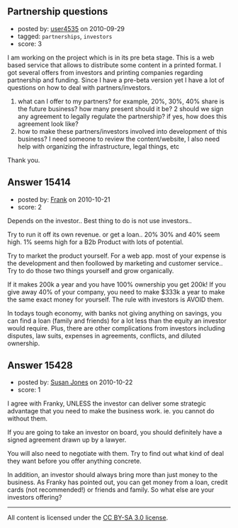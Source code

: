 ## Partnership questions

- posted by: [user4535](https://stackexchange.com/users/-1/4535-user4535) on 2010-09-29
- tagged: `partnerships`, `investors`
- score: 3

I am working on the project which is in its pre beta stage. This is a web based service that allows to distribute some content in a printed format. I got several offers from investors and printing companies regarding partnership and funding. Since I have a pre-beta version yet I have a lot of questions on how to deal with partners/investors.

1. what can I offer to my partners? for example, 20%, 30%, 40% share is the future business? how many present should it be?
2  should we sign any agreement to legally regulate the partnership? if yes, how does this agreement look like?
3. how to make these partners/investors involved into development of this business?  I need someone to review the content/website, I also need help with organizing the infrastructure, legal things, etc

Thank you.



## Answer 15414

- posted by: [Frank](https://stackexchange.com/users/-1/4858-frank) on 2010-10-21
- score: 2

Depends on the investor..
Best thing to do is not use investors..

Try to run it off its own revenue. or get a loan.. 20% 30% and 40% seem high.
1% seems high for a B2b Product with lots  of potential.

Try to market the product yourself.  For a web app. most of your expense is the development and then foollowed by marketing and customer service.. Try to do those two things yourself and grow organically.

If it makes 200k a year and you have 100% ownership you get 200k!
If you give away 40% of your company, you need to make $333k a year to make the same exact money for yourself.  The rule with investors is AVOID them.

In todays tough economy, with banks not giving anything on savings, you can find a loan (family and friends) for a lot less than the equity an investor would require.  Plus, there are other complications from investors including disputes, law suits, expenses in agreements, conflicts, and diluted ownership.




## Answer 15428

- posted by: [Susan Jones](https://stackexchange.com/users/-1/2737-susan-jones) on 2010-10-22
- score: 1

I agree with Franky, UNLESS the investor can deliver some strategic advantage that you need to make the business work. ie. you cannot do without them.

If you are going to take an investor on board, you should definitely have a signed agreement drawn up by a lawyer. 

You will also need to negotiate with them. Try to find out what kind of deal they want before you offer anything concrete.

In addition, an investor should always bring more than just money to the business. As Franky has pointed out, you can get money from a loan, credit cards (not recommended!) or friends and family. So what else are your investors offering?



---

All content is licensed under the [CC BY-SA 3.0 license](https://creativecommons.org/licenses/by-sa/3.0/).
